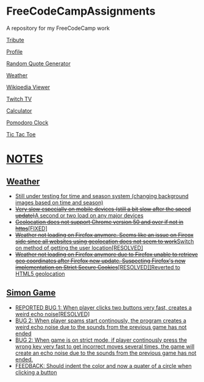 # FreeCodeCampAssignments
A repository for my FreeCodeCamp work

<p><a href = "http://juhongkim.tk/FreeCodeCampAssignments/tribute">Tribute</a></p>
<p><a href = "http://juhongkim.tk/FreeCodeCampAssignments/profile">Profile</a></p>
<p><a href = "http://juhongkim.tk/FreeCodeCampAssignments/randomQuoteGenerator">Random Quote Generator</a></p>
<p><a href = "http://juhongkim.tk/FreeCodeCampAssignments/weather">Weather</a></p>
<p><a href = "http://juhongkim.tk/FreeCodeCampAssignments/wikiViewer/">Wikipedia Viewer</p>
<p><a href = "http://juhongkim.tk/FreeCodeCampAssignments/twitchTv/">Twitch TV</p>
<p><a href = "http://juhongkim.tk/FreeCodeCampAssignments/calculator/">Calculator</p>
<p><a href = "http://juhongkim.tk/FreeCodeCampAssignments/pomodoroClock/">Pomodoro Clock</p>
<p><a href = "http://juhongkim.tk/FreeCodeCampAssignments/ticTacToe/">Tic Tac Toe</p>
<p>
<h1><u>NOTES</u></h1>
<h2>Weather</h2>
<ul>
<li>Still under testing for time and season system (changing background images based on time and season)</li>
<li><s>Very slow especially on mobile devices (still a bit slow after the speed update)</s>A second or two load on any major devices</li>
<li><s>Geolocation does not support Chrome version 50 and over if not in https</s>[FIXED]</li>
<li><s>Weather not loading on Firefox anymore. Seems like an issue on Fireox side since all websites using geolocation does not seem to work</s>Switch on method of getting the user location[RESOLVED] </li>
<li><s>Weather not loading on Firefox anymore due to Firefox unable to retrieve geo coordinates after Firefox new update. Suspecting Firefox's new implementation on Strict Secure Cookies</s>[RESOLVED]]Reverted to HTML5 geolocation</li>
</ul>
</p>
<h2>Simon Game</h2>
<ul>
<li>REPORTED BUG 1: When player clicks two buttons very fast, creates a weird echo noise[RESOLVED]</li>
<li>BUG 2: When player spams start continously, the program creates a weird echo noise due to the sounds from the previous game has not ended</li>
<li>BUG 2: When game is on strict mode, if player continously press the wrong key very fast to get incorrect moves several times, the game will create an echo noise due to the sounds from the previous game has not ended.</li>
<li>FEEDBACK: Should indent the color and now a quater of a circle when clicking a button</li>
</ul>
</p>
